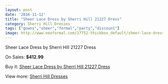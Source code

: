 ```yaml
---
layout: post
date: '2016-11-12'
title: "Sheer Lace Dress by Sherri Hill 21227 Dress"
category: Sherri Hill Dresses
tags: ["gowns","sheer","formal","party","discount"]
image: http://www.neoformal.com/17752-thickbox_default/sheer-lace-dress-by-sherri-hill-21227-dress.jpg
---
```

Sheer Lace Dress by Sherri Hill 21227 Dress

On Sales: **$412.99**
<a href="https://www.neoformal.com/en/sherri-hill-dresses-2014/5764-sheer-lace-dress-by-sherri-hill-21227-dress.html"><amp-img layout="responsive" width="600" height="600" src="//www.neoformal.com/17752-thickbox_default/sheer-lace-dress-by-sherri-hill-21227-dress.jpg" alt="Sheer Lace Dress by Sherri Hill 21227 Dress 0" /></a>
<a href="https://www.neoformal.com/en/sherri-hill-dresses-2014/5764-sheer-lace-dress-by-sherri-hill-21227-dress.html"><amp-img layout="responsive" width="600" height="600" src="//www.neoformal.com/17753-thickbox_default/sheer-lace-dress-by-sherri-hill-21227-dress.jpg" alt="Sheer Lace Dress by Sherri Hill 21227 Dress 1" /></a>
<a href="https://www.neoformal.com/en/sherri-hill-dresses-2014/5764-sheer-lace-dress-by-sherri-hill-21227-dress.html"><amp-img layout="responsive" width="600" height="600" src="//www.neoformal.com/17754-thickbox_default/sheer-lace-dress-by-sherri-hill-21227-dress.jpg" alt="Sheer Lace Dress by Sherri Hill 21227 Dress 2" /></a>
<a href="https://www.neoformal.com/en/sherri-hill-dresses-2014/5764-sheer-lace-dress-by-sherri-hill-21227-dress.html"><amp-img layout="responsive" width="600" height="600" src="//www.neoformal.com/17755-thickbox_default/sheer-lace-dress-by-sherri-hill-21227-dress.jpg" alt="Sheer Lace Dress by Sherri Hill 21227 Dress 3" /></a>
<a href="https://www.neoformal.com/en/sherri-hill-dresses-2014/5764-sheer-lace-dress-by-sherri-hill-21227-dress.html"><amp-img layout="responsive" width="600" height="600" src="//www.neoformal.com/17756-thickbox_default/sheer-lace-dress-by-sherri-hill-21227-dress.jpg" alt="Sheer Lace Dress by Sherri Hill 21227 Dress 4" /></a>
<a href="https://www.neoformal.com/en/sherri-hill-dresses-2014/5764-sheer-lace-dress-by-sherri-hill-21227-dress.html"><amp-img layout="responsive" width="600" height="600" src="//www.neoformal.com/17757-thickbox_default/sheer-lace-dress-by-sherri-hill-21227-dress.jpg" alt="Sheer Lace Dress by Sherri Hill 21227 Dress 5" /></a>
<a href="https://www.neoformal.com/en/sherri-hill-dresses-2014/5764-sheer-lace-dress-by-sherri-hill-21227-dress.html"><amp-img layout="responsive" width="600" height="600" src="//www.neoformal.com/17758-thickbox_default/sheer-lace-dress-by-sherri-hill-21227-dress.jpg" alt="Sheer Lace Dress by Sherri Hill 21227 Dress 6" /></a>

Buy it: [Sheer Lace Dress by Sherri Hill 21227 Dress](https://www.neoformal.com/en/sherri-hill-dresses-2014/5764-sheer-lace-dress-by-sherri-hill-21227-dress.html "Sheer Lace Dress by Sherri Hill 21227 Dress")

View more: [Sherri Hill Dresses](https://www.neoformal.com/en/73-sherri-hill-dresses-2014 "Sherri Hill Dresses")